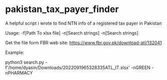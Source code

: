 # pakistan_tax_payer_finder
A helpful script i wrote to find NTN info of a registered tax payer in Pakistan

Usage: -f[Path To xlsx file] -n[Search strings] -n[Search strings]

Get the file form FBR web site: https://www.fbr.gov.pk/download-atl/132041

Example:

python3 search.py -f'/home/dyasin/Downloads/2022091965328335ATL_IT.xlsx' -nGREEN -nPHARMACY
